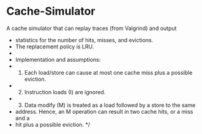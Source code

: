 # Cache-Simulator
 A cache simulator that can replay traces (from Valgrind) and output
 * statistics for the number of hits, misses, and evictions.
 * The replacement policy is LRU.
 *
 * Implementation and assumptions:
 *  1. Each load/store can cause at most one cache miss plus a possible eviction.
 *  2. Instruction loads (I) are ignored.
 *  3. Data modify (M) is treated as a load followed by a store to the same
 *  address. Hence, an M operation can result in two cache hits, or a miss and a
 *  hit plus a possible eviction.
 */  
